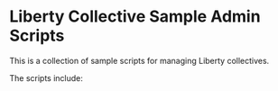 # Liberty Collective Sample Admin Scripts

This is a collection of sample scripts for managing Liberty collectives.

The scripts include:



